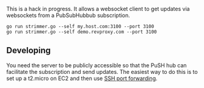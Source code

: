 This is a hack in progress.  It allows a websocket client to get updates via
websockets from a PubSubHubbub subscription.

```
go run strimmer.go --self my.host.com:3100 --port 3100
go run strimmer.go --self demo.revproxy.com --port 3100
```

## Developing

You need the server to be publicly accessible so that the PuSH hub can facilitate
the subscription and send updates. The easiest way to do this is to set up a
t2.micro on EC2 and then use [SSH port forwarding](https://medium.com/dev-tricks/reverse-port-forwarding-220030f3c84a).

